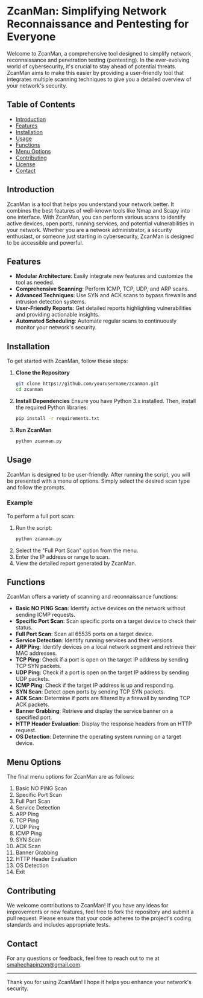 # ZcanMan: Simplifying Network Reconnaissance and Pentesting for Everyone

Welcome to ZcanMan, a comprehensive tool designed to simplify network reconnaissance and penetration testing (pentesting). In the ever-evolving world of cybersecurity, it's crucial to stay ahead of potential threats. ZcanMan aims to make this easier by providing a user-friendly tool that integrates multiple scanning techniques to give you a detailed overview of your network's security.

## Table of Contents
- [Introduction](#introduction)
- [Features](#features)
- [Installation](#installation)
- [Usage](#usage)
- [Functions](#functions)
- [Menu Options](#menu-options)
- [Contributing](#contributing)
- [License](#license)
- [Contact](#contact)

## Introduction
ZcanMan is a tool that helps you understand your network better. It combines the best features of well-known tools like Nmap and Scapy into one interface. With ZcanMan, you can perform various scans to identify active devices, open ports, running services, and potential vulnerabilities in your network. Whether you are a network administrator, a security enthusiast, or someone just starting in cybersecurity, ZcanMan is designed to be accessible and powerful.

## Features
- **Modular Architecture**: Easily integrate new features and customize the tool as needed.
- **Comprehensive Scanning**: Perform ICMP, TCP, UDP, and ARP scans.
- **Advanced Techniques**: Use SYN and ACK scans to bypass firewalls and intrusion detection systems.
- **User-Friendly Reports**: Get detailed reports highlighting vulnerabilities and providing actionable insights.
- **Automated Scheduling**: Automate regular scans to continuously monitor your network's security.

## Installation
To get started with ZcanMan, follow these steps:

1. **Clone the Repository**
    ```bash
    git clone https://github.com/yourusername/zcanman.git
    cd zcanman
    ```

2. **Install Dependencies**
    Ensure you have Python 3.x installed. Then, install the required Python libraries:
    ```bash
    pip install -r requirements.txt
    ```

3. **Run ZcanMan**
    ```bash
    python zcanman.py
    ```

## Usage
ZcanMan is designed to be user-friendly. After running the script, you will be presented with a menu of options. Simply select the desired scan type and follow the prompts.

### Example
To perform a full port scan:
1. Run the script:
    ```bash
    python zcanman.py
    ```
2. Select the "Full Port Scan" option from the menu.
3. Enter the IP address or range to scan.
4. View the detailed report generated by ZcanMan.

## Functions
ZcanMan offers a variety of scanning and reconnaissance functions:

- **Basic NO PING Scan**: Identify active devices on the network without sending ICMP requests.
- **Specific Port Scan**: Scan specific ports on a target device to check their status.
- **Full Port Scan**: Scan all 65535 ports on a target device.
- **Service Detection**: Identify running services and their versions.
- **ARP Ping**: Identify devices on a local network segment and retrieve their MAC addresses.
- **TCP Ping**: Check if a port is open on the target IP address by sending TCP SYN packets.
- **UDP Ping**: Check if a port is open on the target IP address by sending UDP packets.
- **ICMP Ping**: Check if the target IP address is up and responding.
- **SYN Scan**: Detect open ports by sending TCP SYN packets.
- **ACK Scan**: Determine if ports are filtered by a firewall by sending TCP ACK packets.
- **Banner Grabbing**: Retrieve and display the service banner on a specified port.
- **HTTP Header Evaluation**: Display the response headers from an HTTP request.
- **OS Detection**: Determine the operating system running on a target device.

## Menu Options
The final menu options for ZcanMan are as follows:

1. Basic NO PING Scan
2. Specific Port Scan
3. Full Port Scan
4. Service Detection
5. ARP Ping
6. TCP Ping
7. UDP Ping
8. ICMP Ping
9. SYN Scan
10. ACK Scan
11. Banner Grabbing
12. HTTP Header Evaluation
13. OS Detection
0. Exit

## Contributing
We welcome contributions to ZcanMan! If you have any ideas for improvements or new features, feel free to fork the repository and submit a pull request. Please ensure that your code adheres to the project's coding standards and includes appropriate tests.

## Contact
For any questions or feedback, feel free to reach out to me at [smahechapinzon@gmail.com](mailto:smahechapinzon@gmail.com).

---

Thank you for using ZcanMan! I hope it helps you enhance your network's security.
